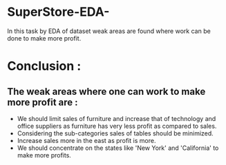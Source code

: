 # SuperStore-EDA-

In this task by EDA of dataset weak areas are found where work can be done to make more profit. 


# Conclusion :
## The weak areas where one can work to make more profit are :

- We should limit sales of furniture and increase that of technology and office suppliers as furniture has very less profit as compared to sales.
- Considering the sub-categories sales of tables should be minimized.
- Increase sales more in the east as profit is more.
- We should concentrate on the states like 'New York' and 'California' to make more profits.

